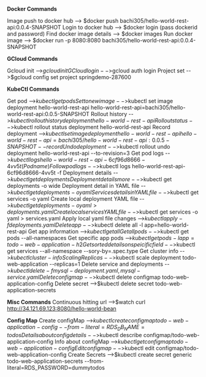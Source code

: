 **Docker Commands**

Image push to docker hub --> $docker push bachi305/hello-world-rest-api:0.0.4-SNAPSHOT
Login to docker hub --> $docker login  (pass dockerid and password)
Find docker image details --> $docker images
Run docker image --> $docker run -p 8080:8080 bachi305/hello-world-rest-api:0.0.4-SNAPSHOT

**GCloud Commands**

Gcloud init -->$gcloud init
GCloud login -->$gcloud auth login
Project set -->$gcloud config set project springdemo-287600

**KubeCtl Commands**

Get pod -->$kubectl get pods
Set to new image -->$kubectl set image deployment hello-world-rest-api hello-world-rest-api=bachi305/hello-world-rest-api:0.0.5-SNAPSHOT
Rollout history -->$kubectl rollout history deployment hello-world-rest-api
Rollout status -->$kubectl rollout status deployment hello-world-rest-api
Record deployment -->$kubectl set image deployment hello-world-rest-api hello-world-rest-api=bachi305/hello-world-rest-api:0.0.5-SNAPSHOT --record
Undo deployment -->$kubectl rollout undo deployment hello-world-rest-api --to-revision=3
Get pod logs -->$kubectl logs hello-world-rest-api-6cf96d8666-4vv5t (Pod name)
Follow pod logs -->$kubectl logs hello-world-rest-api-6cf96d8666-4vv5t -f
Deployment details -->$kubectl get deployments
Deployment details more -->$kubectl get deployments -o wide
Deployment detail in YAML file -->$kubectl get deployments -o yaml
Services details in YAML file -->$kubectl get services -o yaml
Create local deployment YAML file -->$kubectl get deployments -o yaml > deployments.yaml
Create local services YAML file -->$kubectl get services -o yaml > services.yaml
Apply local yaml file changes -->$kubectl apply -f deployments.yaml
Delete app -->$kubectl delete all -l app=hello-world-rest-api
Get app information -->$kubectl get all
Get all pods -->$kubectl get pods --all-namespaces
Get specific app pods -->$kubectl get pods -l app=todo-web-application-h2
Get sorted details on speicific field -->$kubectl get services --all-namespace --sory-by=.spec.type
Get cluster info -->$kubectl cluster-info
Scaling Replicas -->$kubectl scale deployment todo-web-application --replicas=1
Delete service and deployments -->$kubectl delete -f mysql-deployment.yaml,mysql-service.yaml
Delete configmap -->$kubectl delete configmap todo-web-application-config
Delete secret -->$kubectl delete secret todo-web-application-secrets

**Misc Commands**
Continuous hitting url -->$watch curl http://34.121.69.123:8080/hello-world-bean

**Config Map**
Create configMap -->$kubectl create configmap todo-web-application-config --from-literal=RDS_DB_NAME=todos
Details about config details -->$kubectl describe configmap/todo-web-application-config
Info about configMap -->$kubectl get configmap todo-web-application-config
Edit config map -->$kubectl edit configmap/todo-web-application-config
Create Secrets -->$kubectl create secret generic todo-web-application-secrets --from-literal=RDS_PASSWORD=dummytodos
